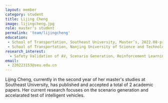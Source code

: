 ```yaml
---
layout: member
category: student
title: Lijing Cheng
image: lijingcheng.jpg
role: master's student
permalink: 'team/lijingcheng'
education:
 - School of Transportation, Southeast University, Master’s, 2022.08-present
 - School of Transportation, Nanjing University of Science and Technology, Bachelor's, 2018.09-2022.06
research_interest: 
  - Safety Validation of AV, Scenario Generation, Reinforcement Learning
email:
 - 220223153@seu.edu.cn
---
```


Lijing Cheng, currently in the second year of her master's studies at Southeast University, has published and accepted a total of 2 academic papers. Her current research focuses on the scenario generation and accelarated test of intelligent vehicles.
